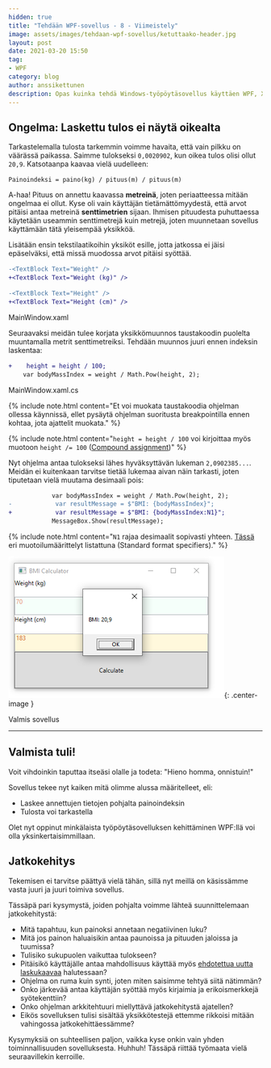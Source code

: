 ```yaml
---
hidden: true
title: "Tehdään WPF-sovellus - 8 - Viimeistely"
image: assets/images/tehdaan-wpf-sovellus/ketuttaako-header.jpg
layout: post
date: 2021-03-20 15:50
tag:
- WPF
category: blog
author: anssikettunen
description: Opas kuinka tehdä Windows-työpöytäsovellus käyttäen WPF, XAML ja C#.
---
```


## Ongelma: Laskettu tulos ei näytä oikealta

Tarkastelemalla tulosta tarkemmin voimme havaita, että vain pilkku on väärässä paikassa. Saimme tulokseksi `0,0020902`, kun oikea tulos olisi ollut `20,9`. Katsotaanpa kaavaa vielä uudelleen:

```
Painoindeksi = paino(kg) / pituus(m) / pituus(m)
```

A-haa! Pituus on annettu kaavassa **metreinä**, joten periaatteessa mitään ongelmaa ei ollut. Kyse oli vain käyttäjän tietämättömyydestä, että arvot pitäisi antaa metreinä **senttimetrien** sijaan. Ihmisen pituudesta puhuttaessa käytetään useammin senttimetrejä kuin metrejä, joten muunnetaan sovellus käyttämään tätä yleisempää yksikköä.

Lisätään ensin tekstilaatikoihin yksiköt esille, jotta jatkossa ei jäisi epäselväksi, että missä muodossa arvot pitäisi syöttää.

```diff
-<TextBlock Text="Weight" />
+<TextBlock Text="Weight (kg)" />
```

```diff
-<TextBlock Text="Height" />
+<TextBlock Text="Height (cm)" />
```
<figcaption>MainWindow.xaml</figcaption>

Seuraavaksi meidän tulee korjata yksikkömuunnos taustakoodin puolelta muuntamalla metrit senttimetreiksi. Tehdään muunnos juuri ennen indeksin laskentaa:

```diff
+    height = height / 100;
    var bodyMassIndex = weight / Math.Pow(height, 2);
```
<figcaption>MainWindow.xaml.cs</figcaption>

{% include note.html content="Et voi muokata taustakoodia ohjelman ollessa käynnissä, ellet pysäytä ohjelman suoritusta breakpointilla ennen kohtaa, jota ajattelit muokata." %}

{% include note.html content="`height = height / 100` voi kirjoittaa myös muotoon `height /= 100` ([Compound assignment](https://docs.microsoft.com/en-us/dotnet/csharp/language-reference/operators/assignment-operator#compound-assignment))" %}

Nyt ohjelma antaa tulokseksi lähes hyväksyttävän lukeman `2,0902385...`. Meidän ei kuitenkaan tarvitse tietää lukemaa aivan näin tarkasti, joten tiputetaan vielä muutama desimaali pois:

```diff
            var bodyMassIndex = weight / Math.Pow(height, 2);
-            var resultMessage = $"BMI: {bodyMassIndex}";
+            var resultMessage = $"BMI: {bodyMassIndex:N1}";
            MessageBox.Show(resultMessage);
```

{% include note.html content="`N1` rajaa desimaalit sopivasti yhteen. [Tässä](https://docs.microsoft.com/en-us/dotnet/standard/base-types/standard-numeric-format-strings#standard-format-specifiers) eri muotoilumäärittelyt listattuna (Standard format specifiers)." %}

![Valmis sovellus][1]{: .center-image }
<figcaption class="caption">Valmis sovellus</figcaption>

---

## Valmista tuli!

Voit vihdoinkin taputtaa itseäsi olalle ja todeta: "Hieno homma, onnistuin!"

Sovellus tekee nyt kaiken mitä olimme alussa määritelleet, eli:
* Laskee annettujen tietojen pohjalta painoindeksin
* Tulosta voi tarkastella

Olet nyt oppinut minkälaista työpöytäsovelluksen kehittäminen WPF:llä voi olla yksinkertaisimmillaan.

## Jatkokehitys

Tekemisen ei tarvitse päättyä vielä tähän, sillä nyt meillä on käsissämme vasta juuri ja juuri toimiva sovellus.

Tässäpä pari kysymystä, joiden pohjalta voimme lähteä suunnittelemaan jatkokehitystä:
* Mitä tapahtuu, kun painoksi annetaan negatiivinen luku?
* Mitä jos painon haluaisikin antaa paunoissa ja pituuden jaloissa ja tuumissa?
* Tulisiko sukupuolen vaikuttaa tulokseen?
* Pitäisikö käyttäjälle antaa mahdollisuus käyttää myös [ehdotettua uutta laskukaavaa](https://en.wikipedia.org/wiki/Body_mass_index#Proposed_New_BMI) halutessaan?
* Ohjelma on ruma kuin synti, joten miten saisimme tehtyä siitä nätimmän?
* Onko järkevää antaa käyttäjän syöttää myös kirjaimia ja erikoismerkkejä syötekenttiin?
* Onko ohjelman arkkitehtuuri miellyttävä jatkokehitystä ajatellen?
* Eikös sovelluksen tulisi sisältää yksikkötestejä ettemme rikkoisi mitään vahingossa jatkokehittäessämme?

Kysymyksiä on suhteellisen paljon, vaikka kyse onkin vain yhden toiminnallisuuden sovelluksesta. Huhhuh! Tässäpä riittää työmaata vielä seuraavillekin kerroille.

[1]: /assets/images/tehdaan-wpf-sovellus/08-01.png